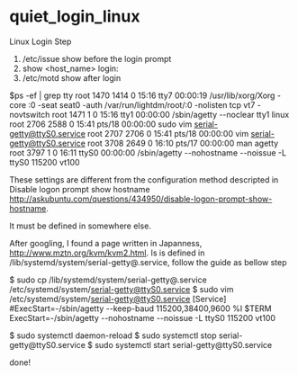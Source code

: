 # quiet_login_linux

Linux Login Step

1. /etc/issue show before the login prompt
2. show <host_name> login:
3. /etc/motd show after login

$ps -ef | grep tty
root 1470 1414 0 15:16 tty7 00:00:19 /usr/lib/xorg/Xorg -core :0 -seat seat0 -auth /var/run/lightdm/root/:0 -nolisten tcp vt7 -novtswitch
root 1471 1 0 15:16 tty1 00:00:00 /sbin/agetty --noclear tty1 linux
root 2706 2588 0 15:41 pts/18 00:00:00 sudo vim serial-getty@ttyS0.service
root 2707 2706 0 15:41 pts/18 00:00:00 vim serial-getty@ttyS0.service
root 3708 2649 0 16:10 pts/17 00:00:00 man agetty
root 3797 1 0 16:11 ttyS0 00:00:00 /sbin/agetty --nohostname --noissue -L ttyS0 115200 vt100

These settings are different from the configuration method descripted in Disable logon prompt show hostname http://askubuntu.com/questions/434950/disable-logon-prompt-show-hostname. 

It must be defined in somewhere else.

After googling, I found a page written in Japanness, http://www.mztn.org/kvm/kvm2.html. Is is defined in /lib/systemd/system/serial-getty@.service, follow the guide as bellow step

$ sudo cp /lib/systemd/system/serial-getty@.service /etc/systemd/system/serial-getty@ttyS0.service
$ sudo vim /etc/systemd/system/serial-getty@ttyS0.service
[Service]
#ExecStart=-/sbin/agetty --keep-baud 115200,38400,9600 %I $TERM
ExecStart=-/sbin/agetty --nohostname --noissue -L ttyS0 115200 vt100

$ sudo systemctl daemon-reload
$ sudo systemctl stop serial-getty\@ttyS0.service 
$ sudo systemctl start serial-getty\@ttyS0.service

done!
